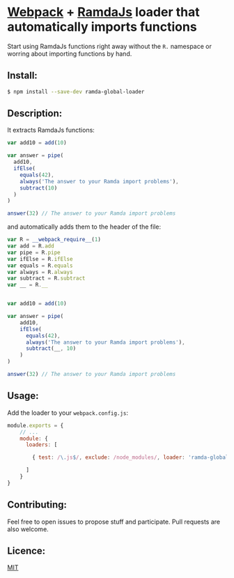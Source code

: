 # [Webpack](http://webpack.github.io/) + [RamdaJs](http://ramdajs.com/) loader that automatically imports functions

Start using RamdaJs functions right away without the ``` R. ``` namespace or worring about importing functions by hand.

## Install:

```bash
$ npm install --save-dev ramda-global-loader
```

## Description:

It extracts RamdaJs functions:
```javascript
var add10 = add(10)

var answer = pipe(
  add10,
  ifElse(
    equals(42),
    always('The answer to your Ramda import problems'),
    subtract(10)
  )
)

answer(32) // The answer to your Ramda import problems
```

and automatically adds them to the header of the file:
```javascript
var R = __webpack_require__(1)
var add = R.add
var pipe = R.pipe
var ifElse = R.ifElse
var equals = R.equals
var always = R.always
var subtract = R.subtract
var __ = R.__


var add10 = add(10)

var answer = pipe(
	add10,
	ifElse(
	  equals(42),
	  always('The answer to your Ramda import problems'),
	  subtract(__, 10)
	)
)

answer(32) // The answer to your Ramda import problems
```

## Usage:

Add the loader to your `webpack.config.js`:

```javascript
module.exports = {
    // ...
    module: {
      loaders: [

        { test: /\.js$/, exclude: /node_modules/, loader: 'ramda-global-loader' }

      ]
    }
}
```

## Contributing:

Feel free to open issues to propose stuff and participate. Pull requests are also welcome.

## Licence:

[MIT](http://en.wikipedia.org/wiki/MIT_License)
